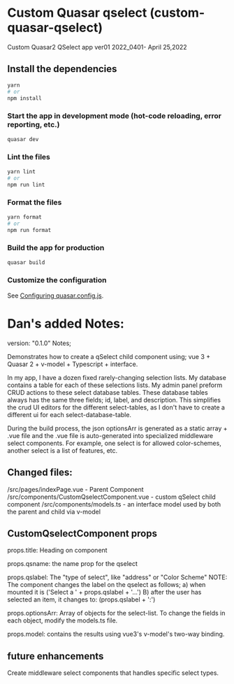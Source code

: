 # Custom Quasar qselect (custom-quasar-qselect)

Custom Quasar2 QSelect app ver01 2022_0401- April 25,2022

## Install the dependencies

```bash
yarn
# or
npm install
```

### Start the app in development mode (hot-code reloading, error reporting, etc.)

```bash
quasar dev
```

### Lint the files

```bash
yarn lint
# or
npm run lint
```

### Format the files

```bash
yarn format
# or
npm run format
```

### Build the app for production

```bash
quasar build
```

### Customize the configuration

See [Configuring quasar.config.js](https://v2.quasar.dev/quasar-cli-vite/quasar-config-js).

# Dan's added Notes:

version: "0.1.0" Notes;

Demonstrates how to create a qSelect child component using;
vue 3 + Quasar 2 + v-model + Typescript + interface.

In my app, I have a dozen fixed rarely-changing selection lists.
My database contains a table for each of these selections lists.
My admin panel preform CRUD actions to these select database tables.
These database tables always has the same three fields; id, label, and description. This simplifies the
crud UI editors for the different select-tables, as I don't have to create a different ui for each select-database-table.

During the build process, the json optionsArr is generated as
a static array + .vue file and the .vue file is auto-generated into specialized middleware select components.
For example, one select is for allowed color-schemes, another select is a list of features, etc.

## Changed files:

/src/pages/indexPage.vue - Parent Component
/src/components/CustomQselectComponent.vue - custom qSelect child component
/src/components/models.ts - an interface model used by both the parent and child via v-model

## CustomQselectComponent props

props.title: Heading on component

props.qsname: the name prop for the qselect

props.qslabel: The "type of select", like "address" or "Color Scheme"
NOTE: The component changes the label on the qselect as follows;
a) when mounted it is ('Select a ' + props.qslabel + '...')
B) after the user has selected an item, it changes to: (props.qslabel + ':')

props.optionsArr: Array of objects for the select-list. To change the fields in each object, modify the models.ts file.

props.model: contains the results using vue3's v-model's two-way binding.

## future enhancements

Create middleware select components that handles specific select types.
